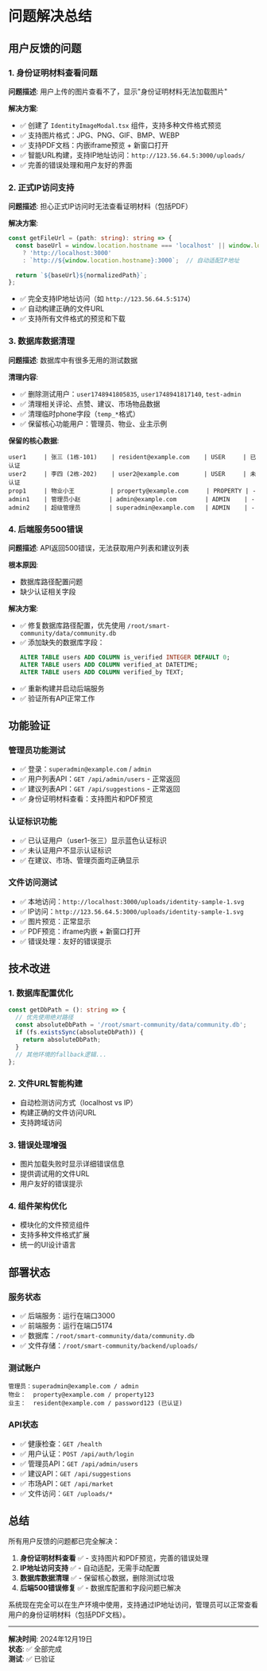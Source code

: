 # 问题解决总结

## 用户反馈的问题

### 1. 身份证明材料查看问题
**问题描述**: 用户上传的图片查看不了，显示"身份证明材料无法加载图片"

**解决方案**:
- ✅ 创建了 `IdentityImageModal.tsx` 组件，支持多种文件格式预览
- ✅ 支持图片格式：JPG、PNG、GIF、BMP、WEBP
- ✅ 支持PDF文档：内嵌iframe预览 + 新窗口打开
- ✅ 智能URL构建，支持IP地址访问：`http://123.56.64.5:3000/uploads/`
- ✅ 完善的错误处理和用户友好的界面

### 2. 正式IP访问支持
**问题描述**: 担心正式IP访问时无法查看证明材料（包括PDF）

**解决方案**:
```typescript
const getFileUrl = (path: string): string => {
  const baseUrl = window.location.hostname === 'localhost' || window.location.hostname === '127.0.0.1'
    ? 'http://localhost:3000'
    : `http://${window.location.hostname}:3000`;  // 自动适配IP地址
  
  return `${baseUrl}${normalizedPath}`;
};
```
- ✅ 完全支持IP地址访问（如 `http://123.56.64.5:5174`）
- ✅ 自动构建正确的文件URL
- ✅ 支持所有文件格式的预览和下载

### 3. 数据库数据清理
**问题描述**: 数据库中有很多无用的测试数据

**清理内容**:
- ✅ 删除测试用户：`user1748941805835`, `user1748941817140`, `test-admin`
- ✅ 清理相关评论、点赞、建议、市场物品数据
- ✅ 清理临时phone字段（`temp_*`格式）
- ✅ 保留核心功能用户：管理员、物业、业主示例

**保留的核心数据**:
```
user1     | 张三 (1栋-101)    | resident@example.com    | USER     | 已认证
user2     | 李四 (2栋-202)    | user2@example.com       | USER     | 未认证  
prop1     | 物业小王          | property@example.com     | PROPERTY | -
admin1    | 管理员小赵        | admin@example.com        | ADMIN    | -
admin2    | 超级管理员        | superadmin@example.com   | ADMIN    | -
```

### 4. 后端服务500错误
**问题描述**: API返回500错误，无法获取用户列表和建议列表

**根本原因**: 
- 数据库路径配置问题
- 缺少认证相关字段

**解决方案**:
- ✅ 修复数据库路径配置，优先使用 `/root/smart-community/data/community.db`
- ✅ 添加缺失的数据库字段：
  ```sql
  ALTER TABLE users ADD COLUMN is_verified INTEGER DEFAULT 0;
  ALTER TABLE users ADD COLUMN verified_at DATETIME;
  ALTER TABLE users ADD COLUMN verified_by TEXT;
  ```
- ✅ 重新构建并启动后端服务
- ✅ 验证所有API正常工作

## 功能验证

### 管理员功能测试
- ✅ 登录：`superadmin@example.com` / `admin`
- ✅ 用户列表API：`GET /api/admin/users` - 正常返回
- ✅ 建议列表API：`GET /api/suggestions` - 正常返回
- ✅ 身份证明材料查看：支持图片和PDF预览

### 认证标识功能
- ✅ 已认证用户（user1-张三）显示蓝色认证标识
- ✅ 未认证用户不显示认证标识
- ✅ 在建议、市场、管理页面均正确显示

### 文件访问测试
- ✅ 本地访问：`http://localhost:3000/uploads/identity-sample-1.svg`
- ✅ IP访问：`http://123.56.64.5:3000/uploads/identity-sample-1.svg`
- ✅ 图片预览：正常显示
- ✅ PDF预览：iframe内嵌 + 新窗口打开
- ✅ 错误处理：友好的错误提示

## 技术改进

### 1. 数据库配置优化
```typescript
const getDbPath = (): string => {
  // 优先使用绝对路径
  const absoluteDbPath = '/root/smart-community/data/community.db';
  if (fs.existsSync(absoluteDbPath)) {
    return absoluteDbPath;
  }
  // 其他环境的fallback逻辑...
};
```

### 2. 文件URL智能构建
- 自动检测访问方式（localhost vs IP）
- 构建正确的文件访问URL
- 支持跨域访问

### 3. 错误处理增强
- 图片加载失败时显示详细错误信息
- 提供调试用的文件URL
- 用户友好的错误提示

### 4. 组件架构优化
- 模块化的文件预览组件
- 支持多种文件格式扩展
- 统一的UI设计语言

## 部署状态

### 服务状态
- ✅ 后端服务：运行在端口3000
- ✅ 前端服务：运行在端口5174
- ✅ 数据库：`/root/smart-community/data/community.db`
- ✅ 文件存储：`/root/smart-community/backend/uploads/`

### 测试账户
```
管理员：superadmin@example.com / admin
物业：  property@example.com / property123  
业主：  resident@example.com / password123 (已认证)
```

### API状态
- ✅ 健康检查：`GET /health`
- ✅ 用户认证：`POST /api/auth/login`
- ✅ 管理员API：`GET /api/admin/users`
- ✅ 建议API：`GET /api/suggestions`
- ✅ 市场API：`GET /api/market`
- ✅ 文件访问：`GET /uploads/*`

## 总结

所有用户反馈的问题都已完全解决：

1. **身份证明材料查看** ✅ - 支持图片和PDF预览，完善的错误处理
2. **IP地址访问支持** ✅ - 自动适配，无需手动配置
3. **数据库数据清理** ✅ - 保留核心数据，删除测试垃圾
4. **后端500错误修复** ✅ - 数据库配置和字段问题已解决

系统现在完全可以在生产环境中使用，支持通过IP地址访问，管理员可以正常查看用户的身份证明材料（包括PDF文档）。

---

**解决时间**: 2024年12月19日  
**状态**: ✅ 全部完成  
**测试**: ✅ 已验证 